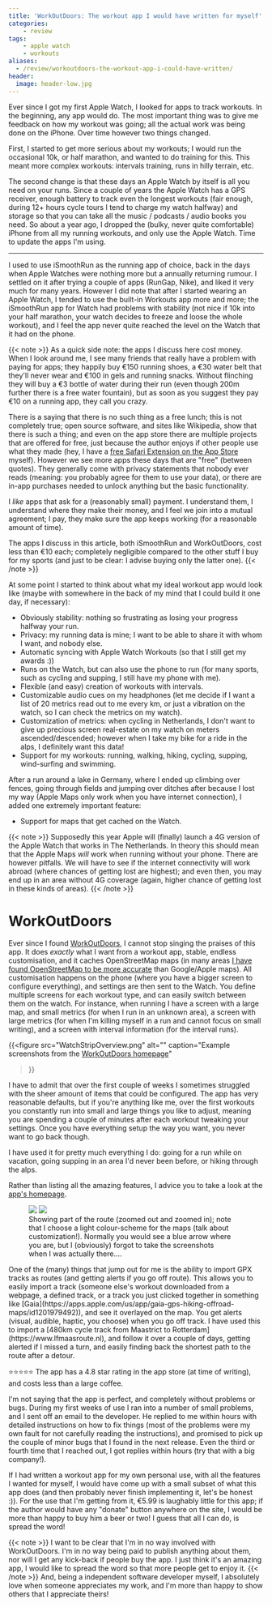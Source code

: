 ```yaml
---
title: 'WorkOutDoors: The workout app I would have written for myself'
categories:
    - review
tags:
    - apple watch
    - workouts
aliases:
  - /review/workoutdoors-the-workout-app-i-could-have-written/
header:
  image: header-low.jpg
---
```


Ever since I got my first Apple Watch, I looked for apps to track workouts.
In the beginning, any app would do.
The most important thing was to give me feedback on how my workout was going; all the actual work was being done on the iPhone.
Over time however two things changed.

First, I started to get more serious about my workouts; I would run the occasional 10k, or half marathon, and wanted to do training for this.
This meant more complex workouts: intervals training, runs in hilly terrain, etc.

The second change is that these days an Apple Watch by itself is all you need on your runs.
Since a couple of years the Apple Watch has a GPS receiver, enough battery to track even the longest workouts (fair enough, during 12+ hours cycle tours I tend to charge my watch halfway) and storage so that you can take all the music / podcasts / audio books you need.
So about a year ago, I dropped the (bulky, never quite comfortable) iPhone from all my running workouts, and only use the Apple Watch.
Time to update the apps I'm using.

------

I used to use iSmoothRun as the running app of choice, back in the days when Apple Watches were nothing more but a annually returning rumour.
I settled on it after trying a couple of apps (RunGap, Nike), and liked it very much for many years.
However I did note that after I started wearing an Apple Watch, I tended to use the built-in Workouts app more and more; the iSmoothRun app for Watch had problems with stability (not nice if 10k into your half marathon, your watch decides to freeze and loose the whole workout), and I feel the app never quite reached the level on the Watch that it had on the phone.

{{< note >}}
As a quick side note: the apps I discuss here cost money.
When I look around me, I see many friends that really have a problem with paying for apps; they happily buy €150 running shoes, a €30 water belt that they'll never wear and €100 in gels and running snacks.
Without flinching they will buy a €3 bottle of water during their run (even though 200m further there is a free water fountain), but as soon as you suggest they pay €10 on a running app, they call you crazy.

There is a saying that there is no such thing as a free lunch; this is not completely true; open source software, and sites like Wikipedia, show that there is such a thing; and even on the app store there are multiple projects that are offered for free, just because the author enjoys if other people use what they made (hey, I have a [free Safari Extension on the App Store](https://sks.claude-apps.com/) myself).
However we see more apps these days that are "free" (between quotes).
They generally come with privacy statements that nobody ever reads (meaning: you probably agree for them to use your data), or there are in-app purchases needed to unlock anything but the basic functionality.

I *like* apps that ask for a (reasonably small) payment.
I understand them, I understand where they make their money, and I feel we join into a mutual agreement; I pay, they make sure the app keeps working (for a reasonable amount of time).

The apps I discuss in this article, both iSmoothRun and WorkOutDoors, cost less than €10 each; completely negligible compared to the other stuff I buy for my sports (and just to be clear: I advise buying only the latter one).
{{< /note >}}

At some point I started to think about what my ideal workout app would look like (maybe with somewhere in the back of my mind that I could build it one day, if necessary):
- Obviously stability: nothing so frustrating as losing your progress halfway your run.
- Privacy: my running data is mine; I want to be able to share it with whom I want, and nobody else.
- Automatic syncing with Apple Watch Workouts (so that I still get my awards :))
- Runs on the Watch, but can also use the phone to run (for many sports, such as cycling and supping, I still have my phone with me).
- Flexible (and easy) creation of workouts with intervals.
- Customizable audio cues on my headphones (let me decide if I want a list of 20 metrics read out to me every km, or just a vibration on the watch, so I can check the metrics on my watch).
- Customization of metrics: when cycling in Netherlands, I don't want to give up precious screen real-estate on my watch on meters ascended/descended; however when I take my bike for a ride in the alps, I definitely want this data!
- Support for my workouts: running, walking, hiking, cycling, supping, wind-surfing and swimming.

After a run around a lake in Germany, where I ended up climbing over fences, going through fields and jumping over ditches after because I lost my way (Apple Maps only work when you have internet connection), I added one extremely important feature:
- Support for maps that get cached on the Watch.

{{< note >}}
Supposedly this year Apple will (finally) launch a 4G version of the Apple Watch that works in The Netherlands.
In theory this should mean that the Apple Maps *will* work when running without your phone.
There are however pitfalls.
We will have to see if the internet connectivity will work abroad (where chances of getting lost are highest); and even then, you may end up in an area without 4G coverage (again, higher chance of getting lost in these kinds of areas).
{{< /note >}}

# WorkOutDoors

Ever since I found [WorkOutDoors](http://www.workoutdoors.net), I cannot stop singing the praises of this app.
It does *exactly* what I want from a workout app, stable, endless customisation, and it caches OpenStreetMap maps (in many areas [I have found OpenStreetMap to be more accurate](./2020-12-01-cycling-in-wroclaw.md#dont-trust-google-maps) than Google/Apple maps).
All customisation happens on the phone (where you have a bigger screen to configure everything), and settings are then sent to the Watch.
You define multiple screens for each workout type, and can easily switch between them on the watch.
For instance, when running I have a screen with a large map, and small metrics (for when I run in an unknown area), a screen with large metrics (for when I'm killing myself in a run and cannot focus on small writing), and a screen with interval information (for the interval runs).

{{<figure
    src="WatchStripOverview.png"
    alt=""
    caption="Example screenshots from the [WorkOutDoors homepage](http://www.workoutdoors.net)"
>}}

I have to admit that over the first couple of weeks I sometimes struggled with the sheer amount of items that could be configured.
The app has very reasonable defaults, but if you're anything like me, over the first workouts you constantly run into small and large things you like to adjust, meaning you are spending a couple of minutes after each workout tweaking your settings.
Once you have everything setup the way you want, you never want to go back though.

I have used it for pretty much everything I do: going for a run while on vacation, going supping in an area I'd never been before, or hiking through the alps.

Rather than listing all the amazing features, I advice you to take a look at the [app's homepage](http://www.workoutdoors.net).

<figure class="align-left half" style="width: 400px; margin-top: 7px;">
    <img src="route.png">
    <img src="route-zoom.png">
    <figcaption>Showing part of the route (zoomed out and zoomed in); note that I choose a light colour-scheme for the maps (talk about customization!). Normally you would see a blue arrow where you are, but I (obviously) forgot to take the screenshots when I was actually there....</figcaption>
</figure>
One of the (many) things that jump out for me is the ability to import GPX tracks as routes (and getting alerts if you go off route).
This allows you to easily import a track (someone else's workout downloaded from a webpage, a defined track, or a track you just clicked together in something like [Gaia](https://apps.apple.com/us/app/gaia-gps-hiking-offroad-maps/id1201979492)), and see it overlayed on the map.
You get alerts (visual, audible, haptic, you choose) when you go off track.
I have used this to import a [480km cycle track from Maastrict to Rotterdam](https://www.lfmaasroute.nl), and follow it over a couple of days, getting alerted if I missed a turn, and easily finding back the shortest path to the route after a detour.

<div style="clear: both"></div>

⭐️⭐️⭐️⭐️⭐️ The app has a 4.8 star rating in the app store (at time of writing), and costs less than a large coffee.

I'm not saying that the app is perfect, and completely without problems or bugs.
During my first weeks of use I ran into a number of small problems, and I sent off an email to the developer.
He replied to me within hours with detailed instructions on how to fix things (most of the problems were my own fault for not carefully reading the instructions), and promised to pick up the couple of minor bugs that I found in the next release.
Even the third or fourth time that I reached out, I got replies within hours (try that with a big company!).

If I had written a workout app for my own personal use, with all the features I wanted for myself, I would have come up with a small subset of what this app does (and then probably never finish implementing it, let's be honest :)).
For the use that I'm getting from it, €5.99 is laughably little for this app; if the author would have any "donate" button anywhere on the site, I would be more than happy to buy him a beer or two!
I guess that all I can do, is spread the word!

{{< note >}}
I want to be clear that I'm in no way involved with WorkOutDoors.
I'm in no way being paid to publish anything about them, nor will I get any kick-back if people buy the app.
I just think it's an amazing app, I would like to spread the word so that more people get to enjoy it.
{{< /note >}}
And, being a independent software developer myself, I absolutely love when someone appreciates my work, and I'm more than happy to show others that I appreciate theirs!

